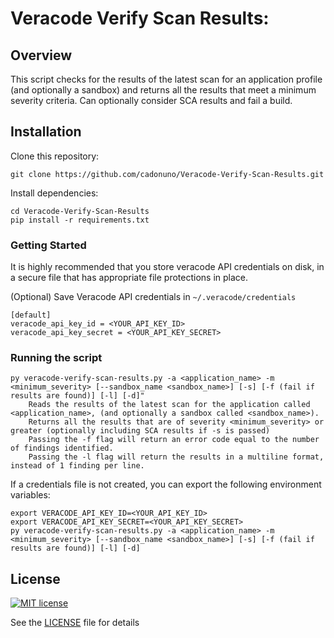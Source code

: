 # Veracode Verify Scan Results:
## Overview

This script checks for the results of the latest scan for an application profile (and optionally a sandbox) and returns all the results that meet a minimum severity criteria.
Can optionally consider SCA results and fail a build.

## Installation

Clone this repository:

    git clone https://github.com/cadonuno/Veracode-Verify-Scan-Results.git

Install dependencies:

    cd Veracode-Verify-Scan-Results
    pip install -r requirements.txt

### Getting Started

It is highly recommended that you store veracode API credentials on disk, in a secure file that has 
appropriate file protections in place.

(Optional) Save Veracode API credentials in `~/.veracode/credentials`

    [default]
    veracode_api_key_id = <YOUR_API_KEY_ID>
    veracode_api_key_secret = <YOUR_API_KEY_SECRET>

### Running the script
    py veracode-verify-scan-results.py -a <application_name> -m <minimum_severity> [--sandbox_name <sandbox_name>] [-s] [-f (fail if results are found)] [-l] [-d]"
        Reads the results of the latest scan for the application called <application_name>, (and optionally a sandbox called <sandbox_name>).
        Returns all the results that are of severity <minimum_severity> or greater (optionally including SCA results if -s is passed)
        Passing the -f flag will return an error code equal to the number of findings identified.
        Passing the -l flag will return the results in a multiline format, instead of 1 finding per line.

If a credentials file is not created, you can export the following environment variables:

    export VERACODE_API_KEY_ID=<YOUR_API_KEY_ID>
    export VERACODE_API_KEY_SECRET=<YOUR_API_KEY_SECRET>
    py veracode-verify-scan-results.py -a <application_name> -m <minimum_severity> [--sandbox_name <sandbox_name>] [-s] [-f (fail if results are found)] [-l] [-d]

## License

[![MIT license](https://img.shields.io/badge/License-MIT-blue.svg)](LICENSE)

See the [LICENSE](LICENSE) file for details
